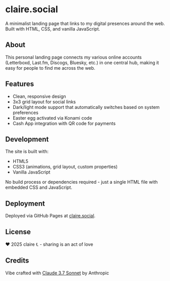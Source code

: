 # claire.social

A minimalist landing page that links to my digital presences around the web. Built with HTML, CSS, and vanilla JavaScript.

## About

This personal landing page connects my various online accounts (Letterboxd, Last.fm, Discogs, Bluesky, etc.) in one central hub, making it easy for people to find me across the web.

## Features

- Clean, responsive design
- 3x3 grid layout for social links
- Dark/light mode support that automatically switches based on system preferences
- Easter egg activated via Konami code
- Cash App integration with QR code for payments

## Development

The site is built with:
- HTML5
- CSS3 (animations, grid layout, custom properties)
- Vanilla JavaScript

No build process or dependencies required - just a single HTML file with embedded CSS and JavaScript.

## Deployment

Deployed via GitHub Pages at [claire.social](https://claire.social).

## License

♥ 2025 claire ℄ - sharing is an act of love

## Credits

Vibe crafted with [Claude 3.7 Sonnet](https://claude.ai) by Anthropic
